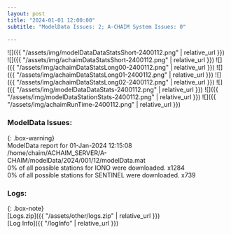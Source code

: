 ```yaml
---
layout: post
title: "2024-01-01 12:00:00"
subtitle: "ModelData Issues: 2; A-CHAIM System Issues: 0"

---
```


![]({{ "/assets/img/modelDataDataStatsShort-2400112.png" | relative_url }})
![]({{ "/assets/img/achaimDataStatsShort-2400112.png" | relative_url }})
![]({{ "/assets/img/achaimDataStatsLong00-2400112.png" | relative_url }})
![]({{ "/assets/img/achaimDataStatsLong01-2400112.png" | relative_url }})
![]({{ "/assets/img/achaimDataStatsLong02-2400112.png" | relative_url }})
![]({{ "/assets/img/modelDataDataStats-2400112.png" | relative_url }})
![]({{ "/assets/img/modelDataStationStats-2400112.png" | relative_url }})
![]({{ "/assets/img/achaimRunTime-2400112.png" | relative_url }})


### ModelData Issues:  
  
{: .box-warning}  
 ModelData report for 01-Jan-2024 12:15:08   
 /home/chaim/ACHAIM_SERVER/A-CHAIM/modelData/2024/001/12/modelData.mat   
 0% of all possible stations for IONO were downloaded. x1284   
 0% of all possible stations for SENTINEL were downloaded. x739   
  


### Logs:  
  
{: .box-note}  
[Logs.zip]({{ "/assets/other/logs.zip" | relative_url }})  
[Log Info]({{ "/logInfo" | relative_url }})  
